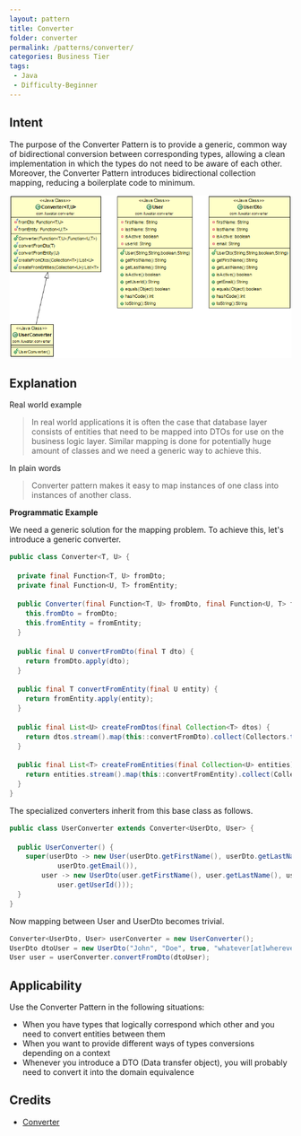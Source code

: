 ```yaml
---
layout: pattern
title: Converter
folder: converter
permalink: /patterns/converter/
categories: Business Tier
tags:
 - Java
 - Difficulty-Beginner
---
```


## Intent
The purpose of the Converter Pattern is to provide a generic, common way of bidirectional
conversion between corresponding types, allowing a clean implementation in which the types do not
need to be aware of each other. Moreover, the Converter Pattern introduces bidirectional collection
mapping, reducing a boilerplate code to minimum.

![alt text](./etc/converter.png "Converter Pattern")

## Explanation

Real world example

> In real world applications it is often the case that database layer consists of entities that need to be mapped into DTOs for use on the business logic layer. Similar mapping is done for potentially huge amount of classes and we need a generic way to achieve this.

In plain words

> Converter pattern makes it easy to map instances of one class into instances of another class.

**Programmatic Example**

We need a generic solution for the mapping problem. To achieve this, let's introduce a generic converter.

```java
public class Converter<T, U> {

  private final Function<T, U> fromDto;
  private final Function<U, T> fromEntity;

  public Converter(final Function<T, U> fromDto, final Function<U, T> fromEntity) {
    this.fromDto = fromDto;
    this.fromEntity = fromEntity;
  }

  public final U convertFromDto(final T dto) {
    return fromDto.apply(dto);
  }

  public final T convertFromEntity(final U entity) {
    return fromEntity.apply(entity);
  }

  public final List<U> createFromDtos(final Collection<T> dtos) {
    return dtos.stream().map(this::convertFromDto).collect(Collectors.toList());
  }

  public final List<T> createFromEntities(final Collection<U> entities) {
    return entities.stream().map(this::convertFromEntity).collect(Collectors.toList());
  }
}
```

The specialized converters inherit from this base class as follows.

```java
public class UserConverter extends Converter<UserDto, User> {

  public UserConverter() {
    super(userDto -> new User(userDto.getFirstName(), userDto.getLastName(), userDto.isActive(),
            userDto.getEmail()),
        user -> new UserDto(user.getFirstName(), user.getLastName(), user.isActive(),
            user.getUserId()));
  }
}
```

Now mapping between User and UserDto becomes trivial.

```java
Converter<UserDto, User> userConverter = new UserConverter();
UserDto dtoUser = new UserDto("John", "Doe", true, "whatever[at]wherever.com");
User user = userConverter.convertFromDto(dtoUser);
```

## Applicability
Use the Converter Pattern in the following situations:

* When you have types that logically correspond which other and you need to convert entities between them
* When you want to provide different ways of types conversions depending on a context
* Whenever you introduce a DTO (Data transfer object), you will probably need to convert it into the domain equivalence

## Credits

* [Converter](http://www.xsolve.pl/blog/converter-pattern-in-java-8/)
